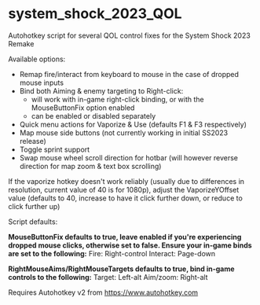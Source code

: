 # system_shock_2023_QOL
Autohotkey script for several QOL control fixes for the System Shock 2023 Remake

Available options:
- Remap fire/interact from keyboard to mouse in the case of dropped mouse inputs
- Bind both Aiming & enemy targeting to Right-click:
  - will work with in-game right-click binding, or with the MouseButtonFix option enabled
  - can be enabled or disabled separately
- Quick menu actions for Vaporize & Use (defaults F1 & F3 respectively) 
- Map mouse side buttons (not currently working in initial SS2023 release)
- Toggle sprint support
- Swap mouse wheel scroll direction for hotbar (will however reverse direction for map zoom & text box scrolling)

If the vaporize hotkey doesn't work reliably (usually due to differences in resolution, current value of 40 is for 1080p), adjust the VaporizeYOffset value (defaults to 40, increase to have it click further down, or reduce to click further up)

Script defaults:

**MouseButtonFix defaults to true, leave enabled if you're experiencing dropped mouse clicks, otherwise set to false.
Ensure your in-game binds are set to the following:**
Fire: Right-control
Interact: Page-down

**RightMouseAims/RightMouseTargets defaults to true, bind in-game controls to the following:**
Target: Left-alt
Aim/zoom: Right-alt

Requires Autohotkey v2 from https://www.autohotkey.com
